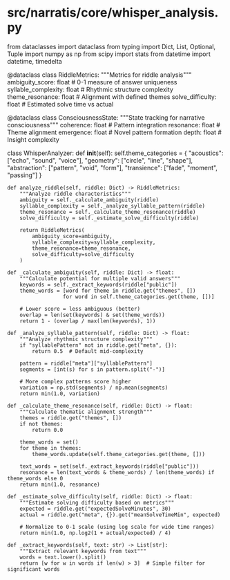 # src/narratis/core/whisper_analysis.py
from dataclasses import dataclass
from typing import Dict, List, Optional, Tuple
import numpy as np
from scipy import stats
from datetime import datetime, timedelta

@dataclass
class RiddleMetrics:
    """Metrics for riddle analysis"""
    ambiguity_score: float      # 0-1 measure of answer uniqueness
    syllable_complexity: float  # Rhythmic structure complexity
    theme_resonance: float     # Alignment with defined themes
    solve_difficulty: float    # Estimated solve time vs actual

@dataclass
class ConsciousnessState:
    """State tracking for narrative consciousness"""
    coherence: float        # Pattern integration
    resonance: float       # Theme alignment
    emergence: float       # Novel pattern formation
    depth: float          # Insight complexity

class WhisperAnalyzer:
    def __init__(self):
        self.theme_categories = {
            "acoustics": ["echo", "sound", "voice"],
            "geometry": ["circle", "line", "shape"],
            "abstraction": ["pattern", "void", "form"],
            "transience": ["fade", "moment", "passing"]
        }
        
    def analyze_riddle(self, riddle: Dict) -> RiddleMetrics:
        """Analyze riddle characteristics"""
        ambiguity = self._calculate_ambiguity(riddle)
        syllable_complexity = self._analyze_syllable_pattern(riddle)
        theme_resonance = self._calculate_theme_resonance(riddle)
        solve_difficulty = self._estimate_solve_difficulty(riddle)
        
        return RiddleMetrics(
            ambiguity_score=ambiguity,
            syllable_complexity=syllable_complexity,
            theme_resonance=theme_resonance,
            solve_difficulty=solve_difficulty
        )
    
    def _calculate_ambiguity(self, riddle: Dict) -> float:
        """Calculate potential for multiple valid answers"""
        keywords = self._extract_keywords(riddle["public"])
        theme_words = [word for theme in riddle.get("themes", [])
                      for word in self.theme_categories.get(theme, [])]
        
        # Lower score = less ambiguous (better)
        overlap = len(set(keywords) & set(theme_words))
        return 1 - (overlap / max(len(keywords), 1))
    
    def _analyze_syllable_pattern(self, riddle: Dict) -> float:
        """Analyze rhythmic structure complexity"""
        if "syllablePattern" not in riddle.get("meta", {}):
            return 0.5  # Default mid-complexity
            
        pattern = riddle["meta"]["syllablePattern"]
        segments = [int(s) for s in pattern.split("-")]
        
        # More complex patterns score higher
        variation = np.std(segments) / np.mean(segments)
        return min(1.0, variation)
    
    def _calculate_theme_resonance(self, riddle: Dict) -> float:
        """Calculate thematic alignment strength"""
        themes = riddle.get("themes", [])
        if not themes:
            return 0.0
            
        theme_words = set()
        for theme in themes:
            theme_words.update(self.theme_categories.get(theme, []))
            
        text_words = set(self._extract_keywords(riddle["public"]))
        resonance = len(text_words & theme_words) / len(theme_words) if theme_words else 0
        return min(1.0, resonance)
    
    def _estimate_solve_difficulty(self, riddle: Dict) -> float:
        """Estimate solving difficulty based on metrics"""
        expected = riddle.get("expectedSolveMinutes", 30)
        actual = riddle.get("meta", {}).get("meanSolveTimeMin", expected)
        
        # Normalize to 0-1 scale (using log scale for wide time ranges)
        return min(1.0, np.log2(1 + actual/expected) / 4)
    
    def _extract_keywords(self, text: str) -> List[str]:
        """Extract relevant keywords from text"""
        words = text.lower().split()
        return [w for w in words if len(w) > 3]  # Simple filter for significant words
